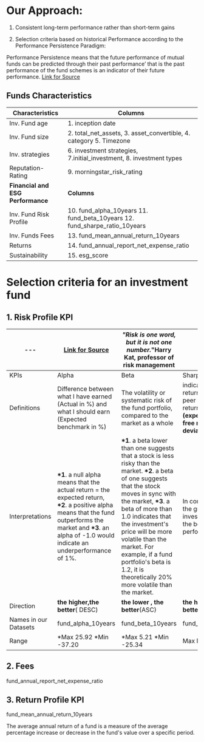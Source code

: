 # Our Approach:  
1. Consistent long-term performance rather than short-term gains

2. Selection criteria based on historical Performance according to the Performance Persistence Paradigm: 

Performance Persistence means that the future performance of mutual funds can be predicted through their
past performance’ that is the past performance of the fund schemes is an indicator of their future
performance.
[Link for Source](https://www.researchgate.net/publication/325115723_A_Review_of_Performance_Indicators_of_Mutual_Funds)

## Funds Characteristics 

|Characteristics | Columns|
|---|---|
|Inv. Fund age |1. inception date|
|Inv. Fund size |2. total_net_assets, 3. asset_convertible,  4. category 5. Timezone|
|Inv. strategies | 6. investment strategies, 7.initial_investment, 8. investment types  |
|Reputation- Rating|9. morningstar_risk_rating|
|__Financial and ESG Performance__| __Columns__|
|Inv. Fund Risk Profile| 10. fund_alpha_10years	11. fund_beta_10years 12. fund_sharpe_ratio_10years|  
|Inv. Funds Fees| 13. fund_mean_annual_return_10years|
|Returns| 14. fund_annual_report_net_expense_ratio|
|Sustainability| 15. esg_score|

# Selection criteria for an investment fund

## __1. Risk Profile KPI__ 
|---|[Link for Source](https://www.investopedia.com/investing/measure-mutual-fund-risk/)| _"Risk is one word, but it is not one number._"Harry Kat, professor of risk management  |  |
|---|---|---|---|
|KPIs|Alpha|Beta|Sharpe Ratio|
|Definitions| Difference between what I have earned (Actual in %) and what I should earn (Expected benchmark in %) | The volatility or systematic risk of the fund portfolio, compared to the market as a whole| indicates risk-adjusted return. Use to compare peer with same level of return  *__Sharpe Ratio = (expected return –  risk-free rate) / Standard deviation__|
|Interpretations|__*1__. a null alpha means that the actual return = the expected return, __*2__. a positive alpha means that the fund outperforms the market and __*3__. an alpha of -1.0 would indicate an underperformance of 1%. |__*1__. a beta lower than one suggests that a stock is less risky than the market. __*2__. a beta of one suggests that the stock moves in sync with the market,  __*3__. a beta of more than 1.0 indicates that the investment's price will be more volatile than the market. For example, if a fund portfolio's beta is 1.2, it is theoretically 20% more volatile than the market.| In comparison to peers, the greater an investment's Sharpe ratio, the better its risk-adjusted performance|
|Direction |__the higher,the better__( DESC)| __the lower , the better__(ASC)|__the higher the ratio, the better__| 
|Names in our Datasets|fund_alpha_10years|fund_beta_10years|fund_sharpe_ratio_10years	| 
|Range |*Max 25.92    *Min -37.20 |*Max 5.21  *Min -25.34 |Max Min 	| 


## __2. Fees__

fund_annual_report_net_expense_ratio
## __3. Return Profile KPI__ 

fund_mean_annual_return_10years	

The average annual return of a fund is a measure of the average percentage increase or decrease in the fund's value over a specific period.	





